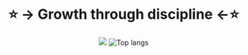 <div align="center">
<h1>⭐ -> Growth through discipline <-⭐</h1>
<img src="https://github-readme-stats.vercel.app/api?username=bureerak&show_icons=true&theme=transparent"/>
<img alt="Top langs" src="https://github-readme-stats.vercel.app/api/top-langs/?username=bureerak&layout=compact&&langs_count=8"/>
</div>
